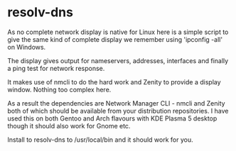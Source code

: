 # resolv-dns
As no complete network display is native for Linux here is a simple script to give the same kind of complete display we remember using 'ipconfig -all' on Windows. 

The display gives output for nameservers, addresses, interfaces and finally a ping test for network response. 

It makes use of nmcli to do the hard work and Zenity to provide a display window. Nothing too complex here.

As a result the dependencies are Network Manager CLI - nmcli and Zenity both of which should be available from your distribution repositories. I have used this on both Gentoo and Arch flavours with KDE Plasma 5 desktop though it should also work for Gnome etc.

Install to resolv-dns to /usr/local/bin and it should work for you.
